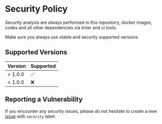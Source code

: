 # Security Policy
Security analysis are always performed in this repository, docker images, codes and all other dependencies via linter and ci tools.

Make sure you always use stable and security supported versions.

## Supported Versions

| Version | Supported          |
| ------- | ------------------ |
| > 1.0.0 | :white_check_mark: |
| < 1.0.0 | :x:                |

## Reporting a Vulnerability

If you encounter any security issues, please do not hesitate to create a new [issue](https://github.com/jetbuild/runner/issues/new) with `security` label.
